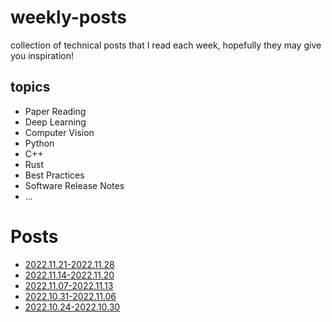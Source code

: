 # weekly-posts
collection of technical posts that I read each week, hopefully they may give you inspiration!

## topics
+ Paper Reading
+ Deep Learning
+ Computer Vision
+ Python
+ C++
+ Rust
+ Best Practices
+ Software Release Notes
+ ...

# Posts 
+ [2022.11.21-2022.11.28](./2022/2022.11.21-2022.11.28.md)
+ [2022.11.14-2022.11.20](./2022/2022.11.14-2022.11.20.md)
+ [2022.11.07-2022.11.13](./2022/2022.11.07-2022.11.13.md)
+ [2022.10.31-2022.11.06](./2022/2022.10.31-2022.11.06.md)
+ [2022.10.24-2022.10.30](./2022/2022.10.24-2022.10.30.md)
